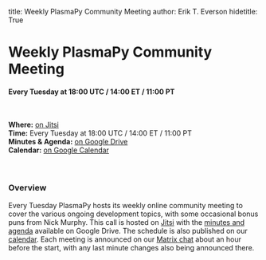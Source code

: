 title: Weekly PlasmaPy Community Meeting
author: Erik T. Everson
hidetitle: True

[Jitsi]: https://meet.jit.si/plasmapy
[minutes and agenda]: https://drive.google.com/drive/folders/0ByPG8nie6fTPV1FQUEkzMTgtRTg?usp=sharing
[google calendar]: https://calendar.google.com/calendar/embed?src=o5lovdqm3illjm4e9k07vrl9mg%40group.calendar.google.com
[chat]: https://riot.im/app/#/room/#plasmapy:openastronomy.org

# Weekly PlasmaPy Community Meeting
#### Every Tuesday at 18:00 UTC / 14:00 ET / 11:00 PT
<br/>

**Where:** [on Jitsi][Jitsi] <br/>
**Time:** Every Tuesday at 18:00 UTC / 14:00 ET / 11:00 PT <br/>
**Minutes & Agenda:** [on Google Drive][minutes and agenda] <br/>
**Calendar:** [on Google Calendar][google calendar] <br/>
<br/><br/>

### Overview

Every Tuesday PlasmaPy hosts its weekly online community meeting to cover the various 
ongoing development topics, with some occasional bonus puns from Nick Murphy.
This call is hosted on [Jitsi] with the [minutes and agenda] available on Google Drive.
The schedule is also published on our [calendar][google calendar].  Each meeting 
is announced on our [Matrix chat][chat] about an hour before the start, with any last 
minute changes also being announced there.
